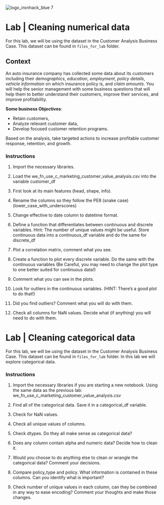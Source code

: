 ![logo_ironhack_blue 7](https://user-images.githubusercontent.com/23629340/40541063-a07a0a8a-601a-11e8-91b5-2f13e4e6b441.png)

# Lab | Cleaning numerical data

For this lab, we will be using the dataset in the Customer Analysis Business Case. This dataset can be found in `files_for_lab` folder.

## Context

An auto insurance company has collected some data about its customers including their _demographics_, _education_, _employment_, _policy details_, _vehicle information_ on which insurance policy is, and _claim amounts_. You will help the senior management with some business questions that will help them to better understand their customers, improve their services, and improve profitability.

**Some business Objectives**:

- Retain customers,
- Analyze relevant customer data,
- Develop focused customer retention programs.

Based on the analysis, take targeted actions to increase profitable customer response, retention, and growth.

### Instructions

1. Import the necessary libraries.

2. Load the we_fn_use_c_marketing_customer_value_analysis.csv into the variable customer_df

3. First look at its main features (head, shape, info).

4. Rename the columns so they follow the PE8 (snake case) (lower_case_with_underscores)

5. Change effective to date column to datetime format.

6. Define a function that differentiates between continuous and discrete variables. Hint: The number of unique values might be useful. Store continuous data into a continuous_df variable and do the same for discrete_df

7. Plot a correlation matrix, comment what you see.

8. Create a function to plot every discrete variable.  Do the same with the continuous variables (Be Careful, you may need to change the plot type to one better suited for continuous data!)

9. Comment what you can see in the plots.

10. Look for outliers in the continuous variables. (HINT: There’s a good plot to do that!)

11. Did you find outliers?  Comment what you will do with them.

12. Check all columns for NaN values.  Decide what (if anything) you will need to do with them.

# Lab | Cleaning categorical data

For this lab, we will be using the dataset in the Customer Analysis Business Case. This dataset can be found in `files_for_lab` folder. In this lab we will explore categorical data.

### Instructions

1. Import the necessary libraries if you are starting a new notebook.
Using the same data as the previous lab: we_fn_use_c_marketing_customer_value_analysis.csv

2. Find  all of the categorical data.  Save it in a categorical_df variable.

3. Check for NaN values.

4. Check all unique values of columns.

5. Check dtypes. Do they all make sense as categorical data?

6. Does any column contain alpha and numeric data?  Decide how to clean it.

7. Would you choose to do anything else to clean or wrangle the categorical data?  Comment your decisions.

8. Compare policy_type and policy.  What information is contained in these columns.  Can you identify what is important?  

9. Check number of unique values in each column, can they be combined in any way to ease encoding?  Comment your thoughts and make those changes.
